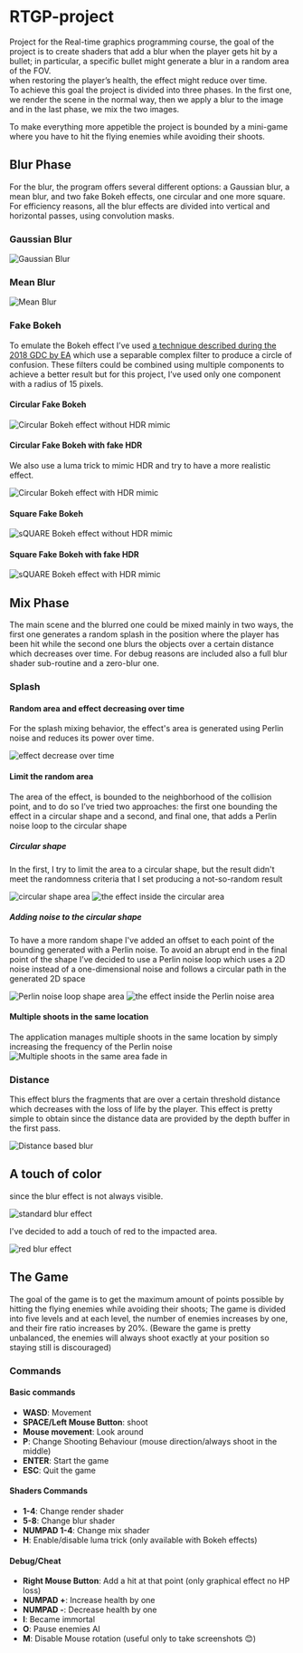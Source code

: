 # RTGP-project
Project for the Real-time graphics programming course, the goal of the project is to create shaders that add a blur when the player gets hit by a bullet; in particular, a specific bullet might generate a blur in a random area of the FOV.  
when restoring the player’s health, the effect might reduce over time.  
To achieve this goal the project is divided into three phases. In the first one, we render the scene in the normal way, then we apply a blur to the image and in the last phase, we mix the two images.

To make everything more appetible the project is bounded by a mini-game where you have to hit the flying enemies while avoiding their shoots.
## Blur Phase
For the blur, the program offers several different options: a Gaussian blur, a mean blur, and two fake Bokeh effects, one circular and one more square.
For efficiency reasons, all the blur effects are divided into vertical and horizontal passes, using convolution masks.
### Gaussian Blur
![Gaussian Blur](images/gaussian.png)
### Mean Blur
![Mean Blur](images/mean.PNG)
### Fake Bokeh
To emulate the Bokeh effect I’ve used [a technique described during the 2018 GDC by EA]( https://ubm-twvideo01.s3.amazonaws.com/o1/vault/gdc2018/presentations/Garcia_Kleber_CircularDepthOf.pdf) which use a separable complex filter to produce a circle of confusion.
These filters could be combined using multiple components to achieve a better result but for this project, I’ve used only one component with a radius of 15 pixels.  
#### Circular Fake Bokeh
![Circular Bokeh effect without HDR mimic](images/circular_bokeh.PNG)
#### Circular Fake Bokeh with fake HDR
We also use a luma trick to mimic HDR and try to have a more realistic effect.

![Circular Bokeh effect with HDR mimic](images/circular_bokehHDR.PNG)
#### Square Fake Bokeh 
![sQUARE Bokeh effect without HDR mimic](images/square_bokeh.PNG)
#### Square Fake Bokeh with fake HDR
![sQUARE Bokeh effect with HDR mimic](images/square_bokehHDR.PNG)
## Mix Phase
The main scene and the blurred one could be mixed mainly in two ways, the first one generates a random splash in the position where the player has been hit while the second one blurs the objects over a certain distance which decreases over time. 
For debug reasons are included also a full blur shader sub-routine and a zero-blur one. 
### Splash
#### Random area and effect decreasing over time
For the splash mixing behavior, the effect's area is generated using Perlin noise and reduces its power over time.

![effect decrease over time](images/decrease_over_time.gif)
#### Limit the random area
The area of the effect, is bounded to the neighborhood of the collision point, and to do so I’ve tried two approaches: the first one bounding the effect in a circular shape and a second, and final one, that adds a Perlin noise loop to the circular shape  
##### Circular shape
In the first, I try to limit the area to a circular shape, but the result didn't meet the randomness criteria that I set producing a not-so-random result

![circular shape area](images/circular_area.jpg)
![the effect inside the circular area](images/circular_noise.jpg)
##### Adding noise to the circular shape
To have a more random shape I've added an offset to each point of the bounding generated with a Perlin noise. To avoid an abrupt end in the final point of the shape I’ve decided to use a Perlin noise loop which uses a 2D noise instead of a one-dimensional noise and follows a circular path in the generated 2D space

![Perlin noise loop shape area](images/perlin_area.jpg)
![the effect inside the Perlin noise area](images/perlin_noise.jpg)

#### Multiple shoots in the same location
The application manages multiple shoots in the same location by simply increasing the frequency of the Perlin noise
![Multiple shoots in the same area fade in](images/multiple_shoot_fade_in.gif)
### Distance
This effect blurs the fragments that are over a certain threshold distance which decreases with the loss of life by the player. This effect is pretty simple to obtain since the distance data are provided by the depth buffer in the first pass.

![Distance based blur](images/distance.PNG)

## A touch of color
since the blur effect is not always visible.

![standard blur effect](images/simple_blur.gif)

I've decided to add a touch of red to the impacted area.

![red blur effect](images/red_blur.gif)
## The Game
The goal of the game is to get the maximum amount of points possible by hitting the flying enemies while avoiding their shoots; The game is divided into five levels and at each level, the number of enemies increases by one, and their fire ratio increases by 20%.
(Beware the game is pretty unbalanced, the enemies will always shoot exactly at your position so staying still is discouraged)
### Commands
#### Basic commands
* **WASD**: Movement
* **SPACE/Left Mouse Button**: shoot
* **Mouse movement**: Look around
* **P**: Change Shooting Behaviour (mouse direction/always shoot in the middle)
* **ENTER**: Start the game
* **ESC**: Quit the game
#### Shaders Commands
* **1-4**: Change render shader
* **5-8**: Change blur shader
* **NUMPAD 1-4**: Change mix shader
* **H**: Enable/disable luma trick (only available with Bokeh effects)
#### Debug/Cheat
* **Right Mouse Button**: Add a hit at that point (only graphical effect no HP loss)
* **NUMPAD +**: Increase health by one
* **NUMPAD -**: Decrease health by one
* **I**: Became immortal
* **O**: Pause enemies AI
* **M**: Disable Mouse rotation (useful only to take screenshots 😊)







